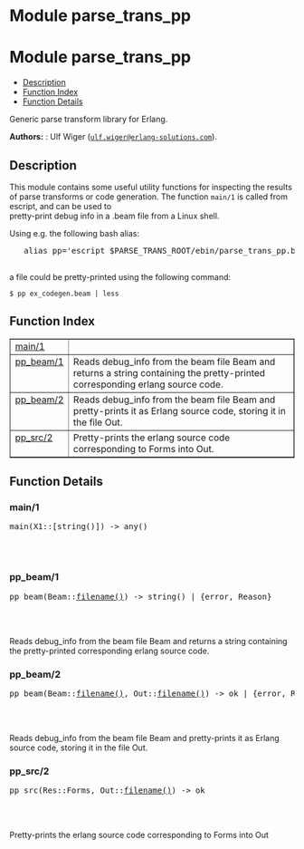 Module parse_trans_pp
=====================


<h1>Module parse_trans_pp</h1>

* [Description](#description)
* [Function Index](#index)
* [Function Details](#functions)


Generic parse transform library for Erlang.



__Authors:__ : Ulf Wiger ([`ulf.wiger@erlang-solutions.com`](mailto:ulf.wiger@erlang-solutions.com)).

<h2><a name="description">Description</a></h2>





This module contains some useful utility functions for inspecting
the results of parse transforms or code generation.
The function `main/1` is called from escript, and can be used to   
pretty-print debug info in a .beam file from a Linux shell.

Using e.g. the following bash alias:
<pre>
   alias pp='escript $PARSE_TRANS_ROOT/ebin/parse_trans_pp.beam'
   </pre>

   
a file could be pretty-printed using the following command:

`$ pp ex_codegen.beam | less`

<h2><a name="index">Function Index</a></h2>



<table width="100%" border="1" cellspacing="0" cellpadding="2" summary="function index"><tr><td valign="top"><a href="#main-1">main/1</a></td><td></td></tr><tr><td valign="top"><a href="#pp_beam-1">pp_beam/1</a></td><td>
Reads debug_info from the beam file Beam and returns a string containing
the pretty-printed corresponding erlang source code.</td></tr><tr><td valign="top"><a href="#pp_beam-2">pp_beam/2</a></td><td>
Reads debug_info from the beam file Beam and pretty-prints it as
Erlang source code, storing it in the file Out.</td></tr><tr><td valign="top"><a href="#pp_src-2">pp_src/2</a></td><td>Pretty-prints the erlang source code corresponding to Forms into Out.</td></tr></table>




<h2><a name="functions">Function Details</a></h2>


<a name="main-1"></a>

<h3>main/1</h3>





<pre>main(X1::[string()]) -> any()</pre>
<br></br>


<a name="pp_beam-1"></a>

<h3>pp_beam/1</h3>





<pre>pp_beam(Beam::<a href="#type-filename">filename()</a>) -> string() | {error, Reason}</pre>
<br></br>





Reads debug_info from the beam file Beam and returns a string containing
the pretty-printed corresponding erlang source code.<a name="pp_beam-2"></a>

<h3>pp_beam/2</h3>





<pre>pp_beam(Beam::<a href="#type-filename">filename()</a>, Out::<a href="#type-filename">filename()</a>) -> ok | {error, Reason}</pre>
<br></br>





Reads debug_info from the beam file Beam and pretty-prints it as
Erlang source code, storing it in the file Out.<a name="pp_src-2"></a>

<h3>pp_src/2</h3>





<pre>pp_src(Res::Forms, Out::<a href="#type-filename">filename()</a>) -> ok</pre>
<br></br>




Pretty-prints the erlang source code corresponding to Forms into Out
